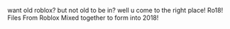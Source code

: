 want old roblox?
but not old to be in?
well u come to the right place!
Ro18! Files From Roblox Mixed together to form into 2018!
